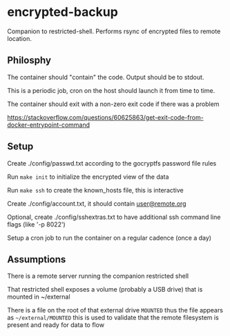 # encrypted-backup
Companion to restricted-shell. Performs rsync of encrypted files to remote location.

## Philosphy

The container should "contain" the code. Output should be to stdout.

This is a periodic job, cron on the host should launch it from time to time.

The container should exit with a non-zero exit code if there was a problem

https://stackoverflow.com/questions/60625863/get-exit-code-from-docker-entrypoint-command


## Setup

Create ./config/passwd.txt according to the gocryptfs password file rules

Run `make init` to initialize the encrypted view of the data

Run `make ssh` to create the known_hosts file, this is interactive

Create ./config/account.txt, it should contain user@remote.org 

Optional, create ./config/sshextras.txt to have additional ssh command line flags (like '-p 8022')

Setup a cron job to run the container on a regular cadence (once a day)


## Assumptions

There is a remote server running the companion restricted shell

That restricted shell exposes a volume (probably a USB drive) that is mounted in ~/external

There is a file on the root of that external drive `MOUNTED` thus the file appears as `~/external/MOUNTED` this is used to validate that the remote filesystem is present and ready for data to flow


